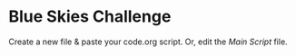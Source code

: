 # Blue Skies Challenge

Create a new file & paste your code.org script. Or, edit the *Main Script* file.
